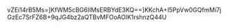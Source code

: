 vZEi14rB5Ms=]KfWM5cBG6IIMsERBYdE3KQ==]KKchA+I5PpVw0GQfmMi7jGzEc7SrFZ6B+9qJG4bz2aQTBvMFOoAOlK1rshnzQ44U
